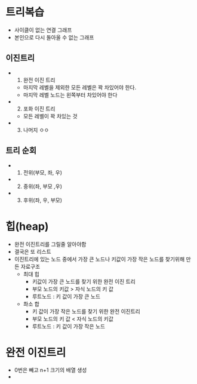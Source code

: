 # 트리복습
- 사이클이 없는 연결 그래프
- 본인으로 다시 돌아올 수 없는 그래프
## 이진트리
- 1. 완전 이진 트리
  - 마지막 레벨을 제외한 모든 레벨은 꽉 차있어야 한다.
  - 마지막 레벨 노드는 왼쪽부터 차있어야 한다
- 2. 포화 이진 트리
  - 모든 레벨이 꽉 차있는 것
- 3. 나머지 ㅇㅇ
## 트리 순회
- 1. 전위(부모, 좌, 우)

- 2. 중위(좌, 부모 ,우)

- 3. 후위(좌, 우, 부모)

# 힙(heap)
- 완전 이진트리를 그릴줄 알아야함
- 결국은 또 리스트 
- 이진트리에 있는 노드 중에서 가장 큰 노드나 키값이 가장 작은 노드를 찾기위해 만든 자료구조
  - 최대 힙
    - 키값이 가장 큰 노드를 찾기 위한 완전 이진 트리
    - 부모 노드의 키값 > 자식 노드의 키 값
    - 루트노드 : 키 값이 가장 큰 노드
  - 촤소 합
    - 키 값이 가장 작은 노드를 찾기 위한 완전 이진트리
    - 부모 노드의 키 값 < 자식 노드의 키값
    - 루트노드 : 키 값이 가장 작은 노드

# 완전 이진트리
- 0번은 빼고 n+1 크기의 배열 생성
- 